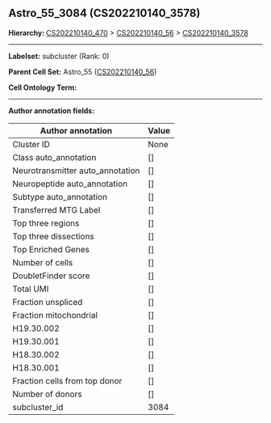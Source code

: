 ## Astro_55_3084 (CS202210140_3578)
<b>Hierarchy: </b>
[CS202210140_470](https://purl.brain-bican.org/taxonomy/CS202210140#CS202210140_470) >
[CS202210140_56](https://purl.brain-bican.org/taxonomy/CS202210140#CS202210140_56) >
[CS202210140_3578](https://purl.brain-bican.org/taxonomy/CS202210140#CS202210140_3578)

---


**Labelset:** subcluster (Rank: 0)

**Parent Cell Set:** Astro_55 ([CS202210140_56](https://purl.brain-bican.org/taxonomy/CS202210140#CS202210140_56))



**Cell Ontology Term:** 

[MARKER GENES.]: #


---

[TRANSFERRED ANNOTATIONS.]: #


[AUTHOR ANNOTATION FIELDS.]: #


**Author annotation fields:**

| Author annotation | Value |
|-------------------|-------|
|Cluster ID|None|
|Class auto_annotation|[]|
|Neurotransmitter auto_annotation|[]|
|Neuropeptide auto_annotation|[]|
|Subtype auto_annotation|[]|
|Transferred MTG Label|[]|
|Top three regions|[]|
|Top three dissections|[]|
|Top Enriched Genes|[]|
|Number of cells|[]|
|DoubletFinder score|[]|
|Total UMI|[]|
|Fraction unspliced|[]|
|Fraction mitochondrial|[]|
|H19.30.002|[]|
|H19.30.001|[]|
|H18.30.002|[]|
|H18.30.001|[]|
|Fraction cells from top donor|[]|
|Number of donors|[]|
|subcluster_id|3084|
